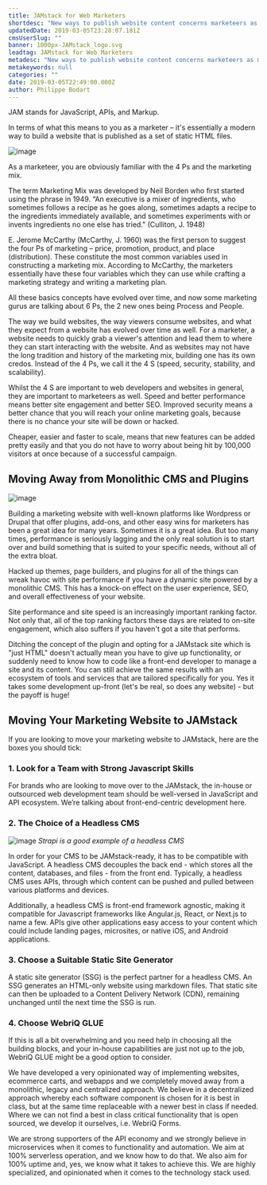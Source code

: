 ```yaml
---
title: JAMstack for Web Marketers
shortdesc: "New ways to publish website content concerns marketeers as much as it concerns web developers. Let's see how JAMstack figures into this."
updatedDate: 2019-03-05T23:28:07.181Z
cmsUserSlug: ""
banner: 1000px-JAMstack_logo.svg
leadtag: JAMstack for Web Marketers
metadesc: "New ways to publish website content concerns marketeers as much as it concerns web developers. Let's see how JAMstack figures into this."
metakeywords: null
categories: ""
date: 2019-03-05T22:49:00.000Z
author: Philippe Bodart
---
```


JAM stands for JavaScript, APIs, and Markup.

In terms of what this means to you as a marketer – it's essentially a modern way to build a website that is published as a set of static HTML files.

![image](https://res.cloudinary.com/dnla85pdq/image/upload/v1551828207/webriq/images/1000px-JAMstack_logo.svg.png)

As a marketeer, you are obviously familiar with the 4 Ps and the marketing mix. 

The term Marketing Mix was developed by Neil Borden who first started using the phrase in 1949. “An executive is a mixer of ingredients, who sometimes follows a recipe as he goes along, sometimes adapts a recipe to the ingredients immediately available, and sometimes experiments with or invents ingredients no one else has tried." (Culliton, J. 1948)

E. Jerome McCarthy (McCarthy, J. 1960) was the first person to suggest the four Ps of marketing – price, promotion, product, and place (distribution). These constitute the most common variables used in constructing a marketing mix. According to McCarthy, the marketers essentially have these four variables which they can use while crafting a marketing strategy and writing a marketing plan. 

All these basics concepts have evolved over time, and now some marketing gurus are talking about 6 Ps, the 2 new ones being Process and People. 

The way we build websites, the way viewers consume websites, and what they expect from a website has evolved over time as well. For a marketer, a website needs to quickly grab a viewer's attention and lead them to where they can start interacting with the website. And as websites may not have the long tradition and history of the marketing mix, building one has its own credos. Instead of the 4 Ps, we call it the 4 S (speed, security, stability, and scalability). 

Whilst the 4 S are important to web developers and websites in general, they are important to marketeers as well. Speed and better performance means better site engagement and better SEO. Improved security means a better chance that you will reach your online marketing goals, because there is no chance your site will be down or hacked. 

Cheaper, easier and faster to scale, means that new features can be added pretty easily and that you do not have to worry about being hit by 100,000 visitors at once because of a successful campaign. 

## Moving Away from Monolithic CMS and Plugins

![image](https://res.cloudinary.com/dnla85pdq/image/upload/v1551828142/webriq/images/online-marketing-1246457_960_720.jpg)

Building a marketing website with well-known platforms like Wordpress or Drupal that offer plugins, add-ons, and other easy wins for marketers has been a great idea for many years. Sometimes it is a great idea. But too many times, performance is seriously lagging and the only real solution is to start over and build something that is suited to your specific needs, without all of the extra bloat.

Hacked up themes, page builders, and plugins for all of the things can wreak havoc with site performance if you have a dynamic site powered by a monolithic CMS. This has a knock-on effect on the user experience, SEO, and overall effectiveness of your website. 

Site performance and site speed is an increasingly important ranking factor. Not only that, all of the top ranking factors these days are related to on-site engagement, which also suffers if you haven't got a site that performs.

Ditching the concept of the plugin and opting for a JAMstack site which is "just HTML" doesn't actually mean you have to give up functionality, or suddenly need to know how to code like a front-end developer to manage a site and its content. You can still achieve the same results with an ecosystem of tools and services that are tailored specifically for you. Yes it takes some development up-front (let's be real, so does any website) - but the payoff is huge!  

## Moving Your Marketing Website to JAMstack

If you are looking to move your marketing website to JAMstack, here are the boxes you should tick:

### 1. Look for a Team with Strong Javascript Skills

For brands who are looking to move over to the JAMstack, the in-house or outsourced web development team should be well-versed in JavaScript and API ecosystem. We’re talking about front-end-centric development here. 

### 2. The Choice of a Headless CMS 

![image](https://res.cloudinary.com/dnla85pdq/image/upload/v1551828274/webriq/images/68747470733a2f2f626c6f672e7374726170692e696f2f636f6e74656e742f696d616765732f323031372f31302f6c6f676f2e706e67.png)
*Strapi is a good example of a headless CMS*

In order for your CMS to be JAMstack-ready, it has to be compatible with JavaScript. A headless CMS decouples the back end - which stores all the content, databases, and files - from the front end. Typically, a headless CMS uses APIs, through which content can be pushed and pulled between various platforms and devices. 

Additionally, a headless CMS is front-end framework agnostic, making it compatible for Javascript frameworks like Angular.js, React, or Next.js to name a few. APIs give other applications easy access to your content which could include landing pages, microsites, or native iOS, and Android applications.

### 3. Choose a Suitable Static Site Generator

A static site generator (SSG) is the perfect partner for a headless CMS. An SSG generates an HTML-only website using markdown files. That static site can then be uploaded to a Content Delivery Network (CDN), remaining unchanged until the next time the SSG is run.

### 4. Choose WebriQ GLUE

If this is all a bit overwhelming and you need help in choosing all the building blocks, and your in-house capabilities are just not up to the job, WebriQ GLUE might be a good option to consider. 

We have developed a very opinionated way of implementing websites, ecommerce carts, and webapps and we completely moved away from a monolithic, legacy and centralized approach. We believe in a decentralized approach whereby each software component is chosen for it is best in class, but at the same time replaceable with a newer best in class if needed. Where we can not find a best in class critical functionality that is open sourced, we develop it ourselves, i.e. WebriQ Forms. 

We are strong supporters of the API economy and we strongly believe in microservices when it comes to functionality and automation. We aim at 100% serverless operation, and we know how to do that. We also aim for 100% uptime and, yes, we know what it takes to achieve this. We are highly specialized, and opinionated when it comes to the technology stack used.

